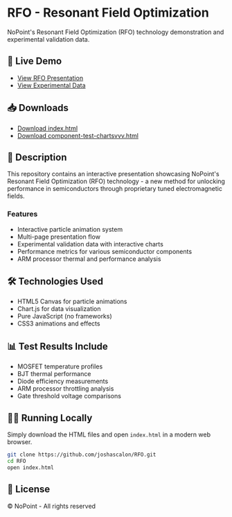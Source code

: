 # RFO - Resonant Field Optimization

NoPoint's Resonant Field Optimization (RFO) technology demonstration and experimental validation data.

## 🚀 Live Demo

- [View RFO Presentation](https://joshascalon.github.io/RFO/)
- [View Experimental Data](https://joshascalon.github.io/RFO/component-test-chartsvvv.html)

## 📥 Downloads

- [Download index.html](https://raw.githubusercontent.com/joshascalon/RFO/main/index.html)
- [Download component-test-chartsvvv.html](https://raw.githubusercontent.com/joshascalon/RFO/main/component-test-chartsvvv.html)

## 📝 Description

This repository contains an interactive presentation showcasing NoPoint's Resonant Field Optimization (RFO) technology - a new method for unlocking performance in semiconductors through proprietary tuned electromagnetic fields.

### Features

- Interactive particle animation system
- Multi-page presentation flow
- Experimental validation data with interactive charts
- Performance metrics for various semiconductor components
- ARM processor thermal and performance analysis

## 🛠️ Technologies Used

- HTML5 Canvas for particle animations
- Chart.js for data visualization
- Pure JavaScript (no frameworks)
- CSS3 animations and effects

## 📊 Test Results Include

- MOSFET temperature profiles
- BJT thermal performance
- Diode efficiency measurements
- ARM processor throttling analysis
- Gate threshold voltage comparisons

## 🏃‍♂️ Running Locally

Simply download the HTML files and open `index.html` in a modern web browser.

```bash
git clone https://github.com/joshascalon/RFO.git
cd RFO
open index.html
```

## 📄 License

© NoPoint - All rights reserved
